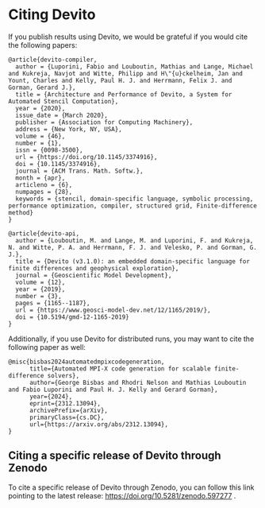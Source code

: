 # Citing Devito

If you publish results using Devito, we would be grateful if you would cite the following papers:

```
@article{devito-compiler,
  author = {Luporini, Fabio and Louboutin, Mathias and Lange, Michael and Kukreja, Navjot and Witte, Philipp and H\"{u}ckelheim, Jan and Yount, Charles and Kelly, Paul H. J. and Herrmann, Felix J. and Gorman, Gerard J.},
  title = {Architecture and Performance of Devito, a System for Automated Stencil Computation},
  year = {2020},
  issue_date = {March 2020},
  publisher = {Association for Computing Machinery},
  address = {New York, NY, USA},
  volume = {46},
  number = {1},
  issn = {0098-3500},
  url = {https://doi.org/10.1145/3374916},
  doi = {10.1145/3374916},
  journal = {ACM Trans. Math. Softw.},
  month = {apr},
  articleno = {6},
  numpages = {28},
  keywords = {stencil, domain-specific language, symbolic processing, performance optimization, compiler, structured grid, Finite-difference method}
}

@article{devito-api,
  author = {Louboutin, M. and Lange, M. and Luporini, F. and Kukreja, N. and Witte, P. A. and Herrmann, F. J. and Velesko, P. and Gorman, G. J.},
  title = {Devito (v3.1.0): an embedded domain-specific language for finite differences and geophysical exploration},
  journal = {Geoscientific Model Development},
  volume = {12},
  year = {2019},
  number = {3},
  pages = {1165--1187},
  url = {https://www.geosci-model-dev.net/12/1165/2019/},
  doi = {10.5194/gmd-12-1165-2019}
}
```

Additionally, if you use Devito for distributed runs, you may want to cite the following paper as well:
```
@misc{bisbas2024automatedmpixcodegeneration,
      title={Automated MPI-X code generation for scalable finite-difference solvers}, 
      author={George Bisbas and Rhodri Nelson and Mathias Louboutin and Fabio Luporini and Paul H. J. Kelly and Gerard Gorman},
      year={2024},
      eprint={2312.13094},
      archivePrefix={arXiv},
      primaryClass={cs.DC},
      url={https://arxiv.org/abs/2312.13094}, 
}
```

## Citing a specific release of Devito through Zenodo

To cite a specific release of Devito through Zenodo, you can follow this link pointing to the latest release:
https://doi.org/10.5281/zenodo.597277 .
